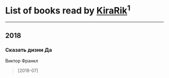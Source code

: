 # List of books read by [KiraRik](https://plus.google.com/114316860979252698168)<sup>1</sup>
---

## 2018

### Сказать дизни Да
Виктор Франкл
> [2018-07] 



